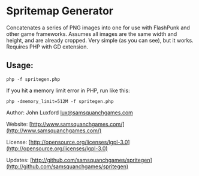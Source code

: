 # Spritemap Generator

Concatenates a series of PNG images into one for use with
FlashPunk and other game frameworks. Assumes all images
are the same width and height, and are already cropped.
Very simple (as you can see), but it works. Requires PHP
with GD extension.

## Usage:

    php -f spritegen.php

If you hit a memory limit error in PHP, run like this:

    php -dmemory_limit=512M -f spritegen.php

Author: John Luxford <lux@samsquanchgames.com>

Website: [http://www.samsquanchgames.com/](http://www.samsquanchgames.com/)

License: [http://opensource.org/licenses/lgpl-3.0](http://opensource.org/licenses/lgpl-3.0)

Updates: [http://github.com/samsquanchgames/spritegen](http://github.com/samsquanchgames/spritegen)
